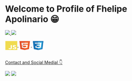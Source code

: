 # Welcome to Profile of Fhelipe Apolinario 😁

<div>
  <a href="https://github.com/Isaac-Moreira">
  <img height="180em" src="https://github-readme-stats.vercel.app/api?username=fheapolinario&show_icons=true&theme=dark&include_all_commits=true&count_private=true"/>
  <img height="180em" src="https://github-readme-stats.vercel.app/api/top-langs/?username=fheapolinario&layout=compact&langs_count=6&theme=dark"/>
</div>
  
<div>
  <a href="https://github.com/fheapolinario">
</div>
<div style="display: inline_block"><br>
  <img align="center" alt="Js" height="30" width="40" src="https://raw.githubusercontent.com/devicons/devicon/master/icons/javascript/javascript-plain.svg">
  <img align="center" alt="HTML" height="30" width="40" src="https://raw.githubusercontent.com/devicons/devicon/master/icons/html5/html5-original.svg">
  <img align="center" alt="CSS" height="30" width="40" src="https://raw.githubusercontent.com/devicons/devicon/master/icons/css3/css3-original.svg">
</div>
 
 <br>
  
  Contact and Social Medial 👇
 
<div> 
  <a href = "mailto:fhelipeapolinario@gmail.com"><img src="https://img.shields.io/badge/-Gmail-%23333?style=for-the-badge&logo=gmail&logoColor=white" target="_blank"></a>
  <a href="https://www.linkedin.com/in/fhelipe-apolinario-37b386260/" target="_blank"><img src="https://img.shields.io/badge/-LinkedIn-%230077B5?style=for-the-badge&logo=linkedin&logoColor=white" target="_blank"></a> 
</div>

